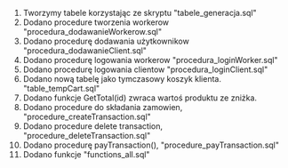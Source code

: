 1. Tworzymy tabele korzystając ze skryptu "tabele_generacja.sql"
2. Dodano procedure tworzenia workerow "procedura_dodawanieWorkerow.sql"
3. Dodano procedurę dodawania użytkownikow "procedura_dodawanieClient.sql"
4. Dodano procedurę logowania workerow "procedura_loginWorker.sql"
5. Dodano procedurę logowania clientow "procedura_loginClient.sql"
6. Dodano nową tabelę jako tymczasowy koszyk klienta. "table_tempCart.sql"
7. Dodano funkcje GetTotal(id) zwraca wartoś produktu ze zniżka.
8. Dodano procedure do składania zamowien, "procedure_createTransaction.sql"
9. Dodano procedure delete transaction, "procedure_deleteTransaction.sql"
10. Dodano procedurę payTransaction(), "procedure_payTransaction.sql"
11. Dodano funkcje "functions_all.sql"